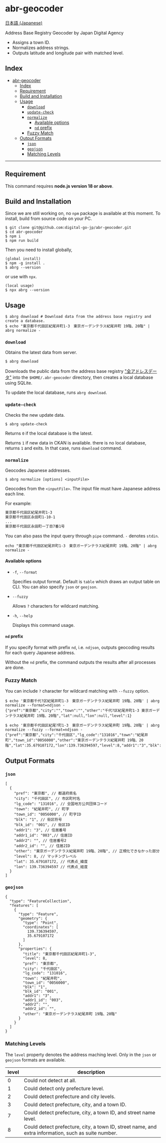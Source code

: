 # abr-geocoder

[日本語 (Japanese)](./README.ja.md)

Address Base Registry Geocoder by Japan Digital Agency
- Assigns a town ID.
- Normalizes address strings.
- Outputs latitude and longitude pair with matched level.

## Index
- [abr-geocoder](#abr-geocoder)
  - [Index](#index)
  - [Requirement](#requirement)
  - [Build and Installation](#build-and-installation)
  - [Usage](#usage)
    - [`download`](#download)
    - [`update-check`](#update-check)
    - [`normalize`](#normalize)
      - [Available options](#available-options)
      - [`nd` prefix](#nd-prefix)
    - [Fuzzy Match](#fuzzy-match)
  - [Output Formats](#output-formats)
    - [`json`](#json)
    - [`geojson`](#geojson)
    - [Matching Levels](#matching-levels)

-------

## Requirement

This command requires **node.js version 18 or above**.

## Build and Installation

Since we are still working on, no `npm` package is available at this moment.
To install, build from source code on your PC.

```
$ git clone git@github.com:digital-go-jp/abr-geocoder.git
$ cd abr-geocoder
$ npm i
$ npm run build
```

Then you need to install globally,

```
(global install)
$ npm -g install .
$ abrg --version
```

or use with `npx`.
```
(local usage)
$ npx abrg --version
```

## Usage

```
$ abrg download # Download data from the address base registry and create a database.
$ echo "東京都千代田区紀尾井町1-3　東京ガーデンテラス紀尾井町 19階、20階" | abrg normalize -
```

### `download`

Obtains the latest data from server.

```
$ abrg download
```

Downloads the public data from the address base registry ["全アドレスデータ"](https://catalog.registries.digital.go.jp/rc/dataset/ba000001) into the `$HOME/.abr-geocoder` directory,
then creates a local database using SQLite.

To update the local database, runs `abrg download`.

### `update-check`

Checks the new update data.

```
$ abrg update-check
```

Returns `0` if the local database is the latest.

Returns `1` if new data in CKAN is available. there is no local database, returns `1` and exits. In that case, runs `download` command.

### `normalize`

Geocodes Japanese addresses.

```
$ abrg normalize [options] <inputFile>
```

Geocodes from the `<inputFile>`. The input file must have Japanese address each line.

For example:

```sample.txt
東京都千代田区紀尾井町1-3
東京都千代田区永田町1-10-1
...
東京都千代田区永田町一丁目7番1号
```

You can also pass the input query through `pipe` command. `-` denotes `stdin`.

```
echo "東京都千代田区紀尾井町1-3　東京ガーデンテラス紀尾井町 19階、20階" | abrg normalize -
```

#### Available options

- `-f`, `--format`

   Specifies output format. Default is `table` which draws an output table on CLI.
   You can also specify `json` or `geojson`.

- `--fuzzy`

   Allows `?` characters for wildcard matching.
  
- `-h`, `--help`

   Displays this command usage.


#### `nd` prefix

If you specify format with prefix `nd`, i.e. `ndjson`, outputs geocoding results for each query Japanese address.

Without the `nd` prefix, the command outputs the results after all processes are done.

### Fuzzy Match

You can include `?` character for wildcard matching with `--fuzzy` option.

```
$ echo '東京都千代?区紀尾井町1-3　東京ガーデンテラス紀尾井町 19階、20階' | abrg normalize --format=ndjson -
{"pref":"東京都","city":"","town":"","other":"千代?区紀尾井町1-3 東京ガーデンテラス紀尾井町 19階、20階","lat":null,"lon":null,"level":1}

$ echo '東京都千代田区紀尾?町1-3　東京ガーデンテラス紀尾井町 19階、20階' | abrg normalize --fuzzy --format=ndjson -
{"pref":"東京都","city":"千代田区","lg_code":"131016","town":"紀尾井町","town_id":"0056000","other":"東京ガーデンテラス紀尾井町 19階、20階","lat":35.679107172,"lon":139.736394597,"level":8,"addr1":"3","blk":"1","blk_id":"001","addr1_id":"003","addr2":"","addr2_id":""}
```

## Output Formats

### `json`

```
[
  {
    "pref": "東京都", // 都道府県名
    "city": "千代田区", // 市区町村名
    "lg_code": "131016", // 全国地方公共団体コード
    "town": "紀尾井町", // 町字
    "town_id": "0056000", // 町字ID
    "blk": "1", // 街区符号
    "blk_id": "001", // 街区ID
    "addr1": "3", // 住居番号
    "addr1_id": "003",// 住居ID
    "addr2": "", // 住居番号2
    "addr2_id": "", // 住居2ID
    "other": "東京ガーデンテラス紀尾井町 19階、20階", // 正規化できなかった部分
    "level": 8, // マッチングレベル
    "lat": 35.679107172, // 代表点_緯度
    "lon": 139.736394597 // 代表点_経度
  }
]
```

### `geojson`

```
{
  "type": "FeatureCollection",
  "features": [
    {
      "type": "Feature",
      "geometry": {
        "type": "Point",
        "coordinates": [
          139.736394597,
          35.679107172
        ]
      },
      "properties": {
        "title": "東京都千代田区紀尾井町1-3",
        "level": 8,
        "pref": "東京都",
        "city": "千代田区",
        "lg_code": "131016",
        "town": "紀尾井町",
        "town_id": "0056000",
        "blk": "1",
        "blk_id": "001",
        "addr1": "3",
        "addr1_id": "003",
        "addr2": "",
        "addr2_id": "",
        "other": "東京ガーデンテラス紀尾井町 19階、20階"
      }
    }
  ]
}
```

### Matching Levels

The `level` property denotes the address maching level. Only in the `json` or `geojson` formats are available.

| level | description |
|-------|-------------|
| 0 | Could not detect at all. |
| 1 | Could detect only prefecture level. |
| 2 | Could detect prefecture and city levels. |
| 3 | Could detect prefecture, city, and a town ID. |
| 7 | Could detect prefecture, city, a town ID, and street name level. |
| 8 | Could detect prefecture, city, a town ID, street name, and extra information, such as suite number. |
